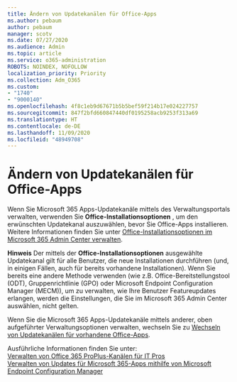 ```yaml
---
title: Ändern von Updatekanälen für Office-Apps
ms.author: pebaum
author: pebaum
manager: scotv
ms.date: 07/27/2020
ms.audience: Admin
ms.topic: article
ms.service: o365-administration
ROBOTS: NOINDEX, NOFOLLOW
localization_priority: Priority
ms.collection: Adm_O365
ms.custom:
- "1740"
- "9000140"
ms.openlocfilehash: 4f8c1eb9d67671b5b5bef59f214b17e024227757
ms.sourcegitcommit: 847f2bfd660847440df0195258acb9253f313a69
ms.translationtype: HT
ms.contentlocale: de-DE
ms.lasthandoff: 11/09/2020
ms.locfileid: "48949708"
---
```

# <a name="change-update-channels-for-office-apps"></a>Ändern von Updatekanälen für Office-Apps

Wenn Sie Microsoft 365 Apps-Updatekanäle mittels des Verwaltungsportals verwalten, verwenden Sie **Office-Installationsoptionen** , um den erwünschten Updatekanal auszuwählen, bevor Sie Office-Apps installieren. Weitere Informationen finden Sie unter [Office-Installationsoptionen im Microsoft 365 Admin Center verwalten](https://docs.microsoft.com/deployoffice/manage-software-download-settings-office-365).

**Hinweis** Der mittels der **Office-Installationsoptionen** ausgewählte Updatekanal gilt für alle Benutzer, die neue Installationen durchführen (und, in einigen Fällen, auch für bereits vorhandene Installationen). Wenn Sie bereits eine andere Methode verwenden (wie z.B. Office-Bereitstellungstool (ODT), Gruppenrichtlinie (GPO) oder Microsoft Endpoint Configuration Manager (MECM)), um zu verwalten, wie Ihre Benutzer Featureupdates erlangen, werden die Einstellungen, die Sie im Microsoft 365 Admin Center auswählen, nicht gelten.

Wenn Sie die Microsoft 365 Apps-Updatekanäle mittels anderer, oben aufgeführter Verwaltungsoptionen verwalten, wechseln Sie zu [Wechseln von Updatekanälen für vorhandene Office-Apps](https://support.microsoft.com/help/3185078/how-to-switch-from-semi-annual-channel-to-monthly-channel).

Ausführliche Informationen finden Sie unter:  
[Verwalten von Office 365 ProPlus-Kanälen für IT Pros](https://techcommunity.microsoft.com/t5/office-365-blog/how-to-manage-office-365-proplus-channels-for-it-pros/ba-p/795813)  
[Verwalten von Updates für Microsoft 365-Apps mithilfe von Microsoft Endpoint Configuration Manager](https://docs.microsoft.com/deployoffice/manage-microsoft-365-apps-updates-configuration-manager)